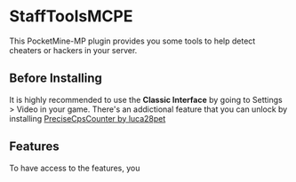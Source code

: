# StaffToolsMCPE
This PocketMine-MP plugin provides you some tools to help detect cheaters or hackers in your server.
## Before Installing
It is highly recommended to use the **Classic Interface** by going to Settings > Video in your game.
There's an addictional feature that you can unlock by installing [PreciseCpsCounter by luca28pet](https://github.com/luca28pet/PreciseCpsCounter)
## Features
To have access to the features, you 
